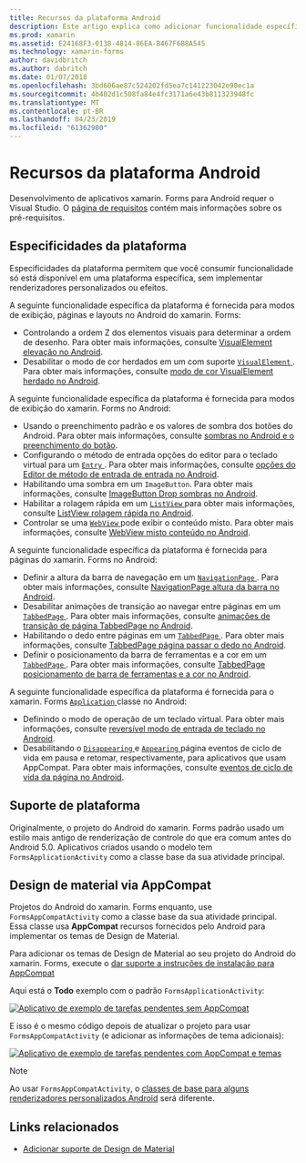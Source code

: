 ```yaml
---
title: Recursos da plataforma Android
description: Este artigo explica como adicionar funcionalidade específica do Android para aplicativos xamarin. Forms.
ms.prod: xamarin
ms.assetid: E24168F3-0138-4814-86EA-B467F6B8A545
ms.technology: xamarin-forms
author: davidbritch
ms.author: dabritch
ms.date: 01/07/2018
ms.openlocfilehash: 3bd606ae87c524202fd5ea7c141223042e90ec1a
ms.sourcegitcommit: 4b402d1c508fa84e4fc3171a6e43b811323948fc
ms.translationtype: MT
ms.contentlocale: pt-BR
ms.lasthandoff: 04/23/2019
ms.locfileid: "61362980"
---
```

# <a name="android-platform-features"></a>Recursos da plataforma Android

Desenvolvimento de aplicativos xamarin. Forms para Android requer o Visual Studio. O [página de requisitos](~/get-started/requirements.md) contém mais informações sobre os pré-requisitos.

## <a name="platform-specifics"></a>Especificidades da plataforma

Especificidades da plataforma permitem que você consumir funcionalidade só está disponível em uma plataforma específica, sem implementar renderizadores personalizados ou efeitos.

A seguinte funcionalidade específica da plataforma é fornecida para modos de exibição, páginas e layouts no Android do xamarin. Forms:

- Controlando a ordem Z dos elementos visuais para determinar a ordem de desenho. Para obter mais informações, consulte [VisualElement elevação no Android](visualelement-elevation.md).
- Desabilitar o modo de cor herdados em um com suporte [ `VisualElement` ](xref:Xamarin.Forms.VisualElement). Para obter mais informações, consulte [modo de cor VisualElement herdado no Android](legacy-color-mode.md).

A seguinte funcionalidade específica da plataforma é fornecida para modos de exibição do xamarin. Forms no Android:

- Usando o preenchimento padrão e os valores de sombra dos botões do Android. Para obter mais informações, consulte [sombras no Android e o preenchimento do botão](button-padding-shadow.md).
- Configurando o método de entrada opções do editor para o teclado virtual para um [ `Entry` ](xref:Xamarin.Forms.Entry). Para obter mais informações, consulte [opções do Editor de método de entrada de entrada no Android](entry-ime-options.md).
- Habilitando uma sombra em um `ImageButton`. Para obter mais informações, consulte [ImageButton Drop sombras no Android](imagebutton-drop-shadow.md).
- Habilitar a rolagem rápida em um [ `ListView` ](xref:Xamarin.Forms.ListView) para obter mais informações, consulte [ListView rolagem rápida no Android](listview-fast-scrolling.md).
- Controlar se uma [ `WebView` ](xref:Xamarin.Forms.WebView) pode exibir o conteúdo misto. Para obter mais informações, consulte [WebView misto conteúdo no Android](webview-mixed-content.md).

A seguinte funcionalidade específica da plataforma é fornecida para páginas do xamarin. Forms no Android:

- Definir a altura da barra de navegação em um [ `NavigationPage` ](xref:Xamarin.Forms.NavigationPage). Para obter mais informações, consulte [NavigationPage altura da barra no Android](navigationpage-bar-height.md).
- Desabilitar animações de transição ao navegar entre páginas em um [ `TabbedPage` ](xref:Xamarin.Forms.TabbedPage). Para obter mais informações, consulte [animações de transição de página TabbedPage no Android](tabbedpage-transition-animations.md).
- Habilitando o dedo entre páginas em um [ `TabbedPage` ](xref:Xamarin.Forms.TabbedPage). Para obter mais informações, consulte [TabbedPage página passar o dedo no Android](tabbedpage-page-swiping.md).
- Definir o posicionamento da barra de ferramentas e a cor em um [ `TabbedPage` ](xref:Xamarin.Forms.TabbedPage). Para obter mais informações, consulte [TabbedPage posicionamento de barra de ferramentas e a cor no Android](tabbedpage-toolbar-placement-color.md).

A seguinte funcionalidade específica da plataforma é fornecida para o xamarin. Forms [ `Application` ](xref:Xamarin.Forms.Application) classe no Android:

- Definindo o modo de operação de um teclado virtual. Para obter mais informações, consulte [reversível modo de entrada de teclado no Android](soft-keyboard-input-mode.md).
- Desabilitando o [ `Disappearing` ](xref:Xamarin.Forms.Page.Appearing) e [ `Appearing` ](xref:Xamarin.Forms.Page.Appearing) página eventos de ciclo de vida em pausa e retomar, respectivamente, para aplicativos que usam AppCompat. Para obter mais informações, consulte [eventos de ciclo de vida da página no Android](page-lifecycle-events.md).

## <a name="platform-support"></a>Suporte de plataforma

Originalmente, o projeto do Android do xamarin. Forms padrão usado um estilo mais antigo de renderização de controle do que era comum antes do Android 5.0. Aplicativos criados usando o modelo tem `FormsApplicationActivity` como a classe base da sua atividade principal.

## <a name="material-design-via-appcompat"></a>Design de material via AppCompat

Projetos do Android do xamarin. Forms enquanto, use `FormsAppCompatActivity` como a classe base da sua atividade principal. Essa classe usa **AppCompat** recursos fornecidos pelo Android para implementar os temas de Design de Material.

Para adicionar os temas de Design de Material ao seu projeto do Android do xamarin. Forms, execute o [dar suporte a instruções de instalação para AppCompat](appcompat-material-design.md)

Aqui está o **Todo** exemplo com o padrão `FormsApplicationActivity`:

[![](images/before-appcompat-sml.png "Aplicativo de exemplo de tarefas pendentes sem AppCompat")](images/before-appcompat.png#lightbox "aplicativo de exemplo de tarefas pendentes sem AppCompat")

E isso é o mesmo código depois de atualizar o projeto para usar `FormsAppCompatActivity` (e adicionar as informações de tema adicionais):

[![](images/post-appcompat-sml.png "Aplicativo de exemplo de tarefas pendentes com AppCompat e temas")](images/post-appcompat.png#lightbox "aplicativo de exemplo de tarefas pendentes com AppCompat e temas")

> [!NOTE]
> Ao usar `FormsAppCompatActivity`, o [classes de base para alguns renderizadores personalizados Android](~/xamarin-forms/app-fundamentals/custom-renderer/renderers.md) será diferente.

## <a name="related-links"></a>Links relacionados

- [Adicionar suporte de Design de Material](appcompat-material-design.md)
